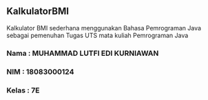 ## KalkulatorBMI
Kalkulator BMI sederhana menggunakan Bahasa Pemrograman Java sebagai pemenuhan Tugas UTS mata kuliah Pemrograman Java

### Nama   : MUHAMMAD LUTFI EDI KURNIAWAN
### NIM    : 18083000124
### Kelas  : 7E

